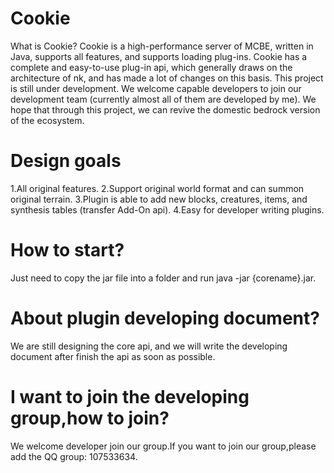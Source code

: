# Cookie
What is Cookie? Cookie is a high-performance server of MCBE, written in Java, supports all features, and supports loading plug-ins. Cookie has a complete and easy-to-use plug-in api, which generally draws on the architecture of nk, and has made a lot of changes on this basis. This project is still under development. We welcome capable developers to join our development team (currently almost all of them are developed by me). We hope that through this project, we can revive the domestic bedrock version of the ecosystem.
# Design goals
1.All original features.
2.Support original world format and can summon original terrain.
3.Plugin is able to add new blocks, creatures, items, and synthesis tables (transfer Add-On api).
4.Easy for developer writing plugins.
# How to start?
Just need to copy the jar file into a folder and run java -jar {corename}.jar.
# About plugin developing document?
We are still designing the core api, and we will write the developing document after finish the api as soon as possible.
# I want to join the developing group,how to join?
We welcome developer join our group.If you want to join our group,please add the QQ group: 107533634.
